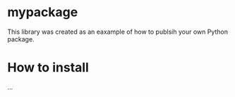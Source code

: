 # mypackage
This library was created as an eaxample of how to publsih your own Python package.

# How to install
...
